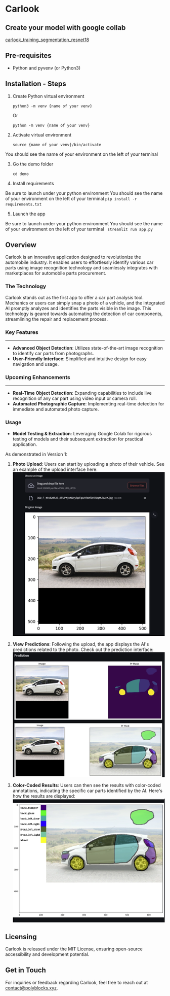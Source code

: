 # Carlook

## Create your model with google collab

[carlook_training_segmentation_resnet18](https://colab.research.google.com/drive/1dqeCLKGBr8nA8BgkR3Ee1c9HSEz07DNO?usp=sharing)

## Pre-requisites
- Python and pyvenv (or Python3)

## Installation - Steps  
1. Create Python virtual environment
    ```
    python3 -m venv {name of your venv}
    ```
    Or
    ```
    python -m venv {name of your venv}
    ```
    
2. Activate virtual environment
    ```
    source {name of your venv}/bin/activate
    ```
    
You should see the name of your environment on the left of your terminal

3. Go the demo folder 
    ```
    cd demo
    ```

4. Install requirements 

Be sure to launch under your python environment
You should see the name of your environment on the left of your terminal
    ```
    pip install -r requirements.txt
    ```

5. Launch the app

Be sure to launch under your python environment
You should see the name of your environment on the left of your terminal
    ``` 
    streamlit run app.py
    ```

## Overview

Carlook is an innovative application designed to revolutionize the automobile industry. It enables users to effortlessly identify various car parts using image recognition technology and seamlessly integrates with marketplaces for automobile parts procurement.

### The Technology

Carlook stands out as the first app to offer a car part analysis tool. Mechanics or users can simply snap a photo of a vehicle, and the integrated AI promptly analyzes and identifies the parts visible in the image. This technology is geared towards automating the detection of car components, streamlining the repair and replacement process.

### Key Features

---

- **Advanced Object Detection**: Utilizes state-of-the-art image recognition to identify car parts from photographs.
- **User-Friendly Interface**: Simplified and intuitive design for easy navigation and usage.

### Upcoming Enhancements

---

- **Real-Time Object Detection**: Expanding capabilities to include live recognition of any car part using video input or camera roll.
- **Automated Photographic Capture**: Implementing real-time detection for immediate and automated photo capture.

### Usage

- **Model Testing & Extraction**: Leveraging Google Colab for rigorous testing of models and their subsequent extraction for practical application.

As demonstrated in Version 1:

1. **Photo Upload**: Users can start by uploading a photo of their vehicle. See an example of the upload interface here: ![File Upload](./assets/filedropped.png)

2. **View Predictions**: Following the upload, the app displays the AI's predictions related to the photo. Check out the prediction interface: ![Prediction Results](./assets/predictions.png)

3. **Color-Coded Results**: Users can then see the results with color-coded annotations, indicating the specific car parts identified by the AI. Here's how the results are displayed: ![Color-Coded Results](./assets/result.png)


## Licensing

Carlook is released under the MIT License, ensuring open-source accessibility and development potential.

## Get in Touch

For inquiries or feedback regarding Carlook, feel free to reach out at [contact@polyblocks.xyz](mailto:contact@polyblocks.xyz).
